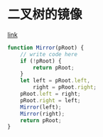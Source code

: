 # 二叉树的镜像

[link](https://www.nowcoder.com/practice/a9d0ecbacef9410ca97463e4a5c83be7?tpId=13&tqId=1374963&ru=/exam/oj/ta&qru=/ta/coding-interviews/question-ranking&sourceUrl=%2Fexam%2Foj%2Fta%3Fpage%3D1%26tpId%3D13%26type%3D13)

```javascript
function Mirror(pRoot) {
	// write code here
	if (!pRoot) {
		return pRoot;
	}
	let left = pRoot.left,
		right = pRoot.right;
	pRoot.left = right;
	pRoot.right = left;
	Mirror(left);
	Mirror(right);
	return pRoot;
}
```
